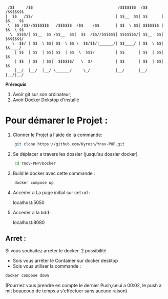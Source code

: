 ```
 /$$     /$$                                     /$$$$$$$  /$$       /$$$$$$$
|  $$   /$$/                                    | $$__  $$| $$      | $$__  $$
 \  $$ /$$//$$$$$$$   /$$$$$$  /$$    /$$       | $$  \ $$| $$$$$$$ | $$  \ $$
  \  $$$$/| $$__  $$ /$$__  $$|  $$  /$$//$$$$$$| $$$$$$$/| $$__  $$| $$$$$$$/
   \  $$/ | $$  \ $$| $$  \ $$ \  $$/$$/|______/| $$____/ | $$  \ $$| $$____/
    | $$  | $$  | $$| $$  | $$  \  $$$/         | $$      | $$  | $$| $$
    | $$  | $$  | $$|  $$$$$$/   \  $/          | $$      | $$  | $$| $$
    |__/  |__/  |__/ \______/     \_/           |__/      |__/  |__/|__/
```

**Prérequis**

1. Avoir git sur son ordinateur;
2. Avoir Docker Dekstop d'installé

# Pour démarer le Projet : 
1. Clonner le Projet a l'aide de la commande:

```bash
    git clone https://github.com/Kyrozn/Ynov-PHP.git
```

2. Se déplacer a travers les dossier (jusqu'au dossier docker)
```bash
    cd Ynov-PHP/Docker
```
3. Build le docker avec cette commande :
```bash
    docker compose up
```
4. Accéder a La page initial sur cet url :

    localhost:5050

5. Acceder a la bdd :

    localhost:8080

## Arret :

Si vous souhaitez arréter le docker. 2 possibilité 
- Sois vous arréter le Container sur docker desktop
- Sois vous utiliser la commande :
```bash
docker compose down
```

(Pourriez vous prendre en compte le dernier Push,celui a 00:02, le push a mit beaucoup de temps a s'effectuer sans aucune raison)
